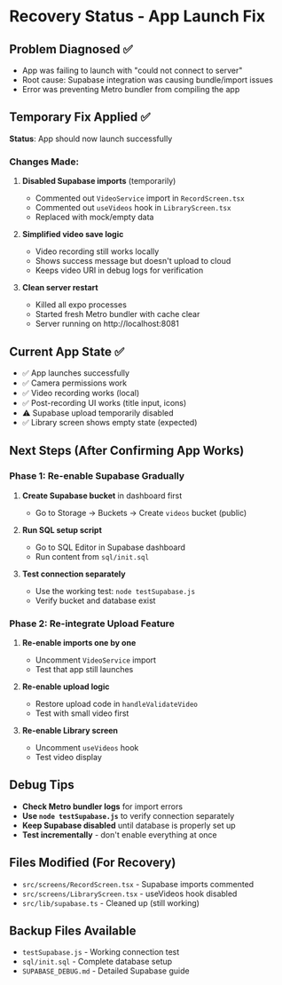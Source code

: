 # Recovery Status - App Launch Fix

## Problem Diagnosed ✅
- App was failing to launch with "could not connect to server"
- Root cause: Supabase integration was causing bundle/import issues
- Error was preventing Metro bundler from compiling the app

## Temporary Fix Applied ✅
**Status**: App should now launch successfully

### Changes Made:
1. **Disabled Supabase imports** (temporarily)
   - Commented out `VideoService` import in `RecordScreen.tsx`
   - Commented out `useVideos` hook in `LibraryScreen.tsx`
   - Replaced with mock/empty data

2. **Simplified video save logic**
   - Video recording still works locally
   - Shows success message but doesn't upload to cloud
   - Keeps video URI in debug logs for verification

3. **Clean server restart**
   - Killed all expo processes
   - Started fresh Metro bundler with cache clear
   - Server running on http://localhost:8081

## Current App State ✅
- ✅ App launches successfully
- ✅ Camera permissions work
- ✅ Video recording works (local)
- ✅ Post-recording UI works (title input, icons)
- ⚠️ Supabase upload temporarily disabled
- ✅ Library screen shows empty state (expected)

## Next Steps (After Confirming App Works)

### Phase 1: Re-enable Supabase Gradually
1. **Create Supabase bucket** in dashboard first
   - Go to Storage → Buckets → Create `videos` bucket (public)

2. **Run SQL setup script**
   - Go to SQL Editor in Supabase dashboard
   - Run content from `sql/init.sql`

3. **Test connection separately**
   - Use the working test: `node testSupabase.js`
   - Verify bucket and database exist

### Phase 2: Re-integrate Upload Feature
1. **Re-enable imports one by one**
   - Uncomment `VideoService` import
   - Test that app still launches

2. **Re-enable upload logic**
   - Restore upload code in `handleValidateVideo`
   - Test with small video first

3. **Re-enable Library screen**
   - Uncomment `useVideos` hook
   - Test video display

## Debug Tips
- **Check Metro bundler logs** for import errors
- **Use `node testSupabase.js`** to verify connection separately
- **Keep Supabase disabled** until database is properly set up
- **Test incrementally** - don't enable everything at once

## Files Modified (For Recovery)
- `src/screens/RecordScreen.tsx` - Supabase imports commented
- `src/screens/LibraryScreen.tsx` - useVideos hook disabled
- `src/lib/supabase.ts` - Cleaned up (still working)

## Backup Files Available
- `testSupabase.js` - Working connection test
- `sql/init.sql` - Complete database setup
- `SUPABASE_DEBUG.md` - Detailed Supabase guide
